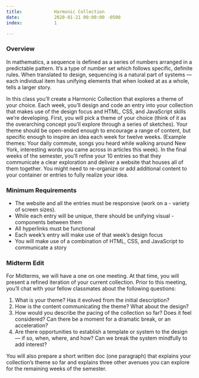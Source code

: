 ```yaml
---
title:            Harmonic Collection
date:             2020-01-21 00:00:00 -0500
index:            1

---
```


### Overview
In mathematics, a sequence is defined as a series of numbers arranged in a predictable pattern. It’s a type of number set which follows specific, definite rules. When translated to design, sequencing is a natural part of systems — each individual item has unifying elements that when looked at as a whole, tells a larger story.

In this class you’ll create a Harmonic Collection that explores a theme of your choice. Each week, you’ll design and code an entry into your collection that makes use of the design focus and HTML, CSS, and JavaScript skills we’re developing. First, you will pick a theme of your choice (think of it as the overarching concept you’ll explore through a series of sketches). Your theme should be open-ended enough to encourage a range of content, but specific enough to inspire an idea each week for twelve weeks. (Example themes: Your daily commute, songs you heard while walking around New York, interesting words you came across in articles this week). In the final weeks of the semester, you’ll refine your 10 entries so that they communicate a clear exploration and deliver a website that houses all of them together. You might need to re-organize or add additional content to your container or entries to fully realize your idea. 




### Minimum Requirements

- The website and all the entries must be responsive (work on a - variety of screen sizes). 
- While each entry will be unique, there should be unifying visual - components between them
- All hyperlinks must be functional
- Each week’s entry will make use of that week’s design focus
- You will make use of a combination of HTML, CSS, and JavaScript to communicate a story

### Midterm Edit
For Midterms, we will have a one on one meeting. At that time, you will present a refined iteration of your current collection. Prior to this meeting, you’ll chat with your fellow classmates about the following questions:

1. What is your theme? Has it evolved from the initial description?
2. How is the content communicating the theme? What about the design?
3. How would you describe the pacing of the collection so far? Does it feel considered? Can there be a moment for a dramatic break, or an acceleration?
4. Are there opportunities to establish a template or system to the design — if so, when, where, and how? Can we break the system mindfully to add interest?

You will also prepare a short written doc (one paragraph) that explains your collection’s theme so far and explains three other avenues you can explore for the remaining weeks of the semester.

